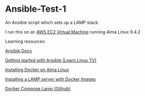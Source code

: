 # Ansible-Test-1

An Ansible script which sets up a LAMP stack.

I run this on an [AWS EC2 Virtual Machine](https://eu-central-1.console.aws.amazon.com/ec2/home?region=eu-central-1#InstanceDetails:instanceId=i-0200e46d3ff3f5aa6) running Alma Linux 9.4.2


Learning resources:

[Ansible Docs](https://docs.ansible.com/)

[Getting started with Ansible (Learn Linux TV)](https://www.youtube.com/playlist?list=PLT98CRl2KxKEUHie1m24-wkyHpEsa4Y70)

[Installing Docker on Alma Linux](https://www.liquidweb.com/blog/install-docker-on-linux-almalinux/)

[Installing a LAMP server with Docker Images](https://medium.com/@mikez_dg/how-to-set-up-a-simple-lamp-server-with-docker-images-in-2023-9b0e24476ec6)

[Docker Compose Lamp (Github)](https://github.com/sprintcube/docker-compose-lamp) 
